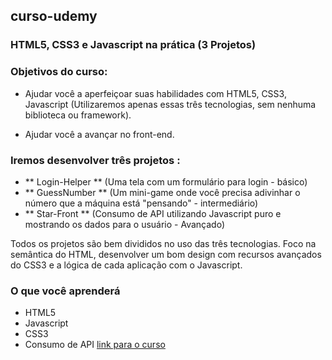 ## curso-udemy 
### HTML5, CSS3 e Javascript na prática (3 Projetos)
### Objetivos do curso:

* Ajudar você a aperfeiçoar suas habilidades com HTML5, CSS3, Javascript (Utilizaremos apenas essas três tecnologias, sem nenhuma biblioteca ou framework).

* Ajudar você a avançar no front-end.

### Iremos desenvolver três projetos :

* ** Login-Helper ** (Uma tela com um formulário para login - básico)
* ** GuessNumber ** (Um mini-game onde você precisa adivinhar o número que a máquina está "pensando" - intermediário)
* ** Star-Front ** (Consumo de API utilizando Javascript puro e mostrando os dados para o usuário - Avançado)

Todos os projetos são bem divididos no uso das três tecnologias. Foco na semântica do HTML, desenvolver um bom design com recursos avançados do CSS3 e a lógica de cada aplicação com o Javascript.

### O que você aprenderá
* HTML5
* Javascript
* CSS3
* Consumo de API
[link para o curso](https://www.udemy.com/course/html5-css3-e-javascript-na-pratica-3-projetos/)